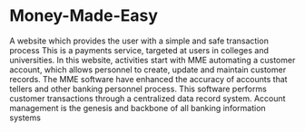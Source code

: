 # Money-Made-Easy
A website which provides the user with a simple and safe transaction process
This is a payments service, targeted at users in colleges and 
universities. In this website, activities start with MME 
automating a customer account, which allows personnel to 
create, update and maintain customer records. The MME 
software have enhanced the accuracy of accounts that tellers and 
other banking personnel process. This software performs 
customer transactions through a centralized data record system. 
Account management is the genesis and backbone of all banking 
information systems
